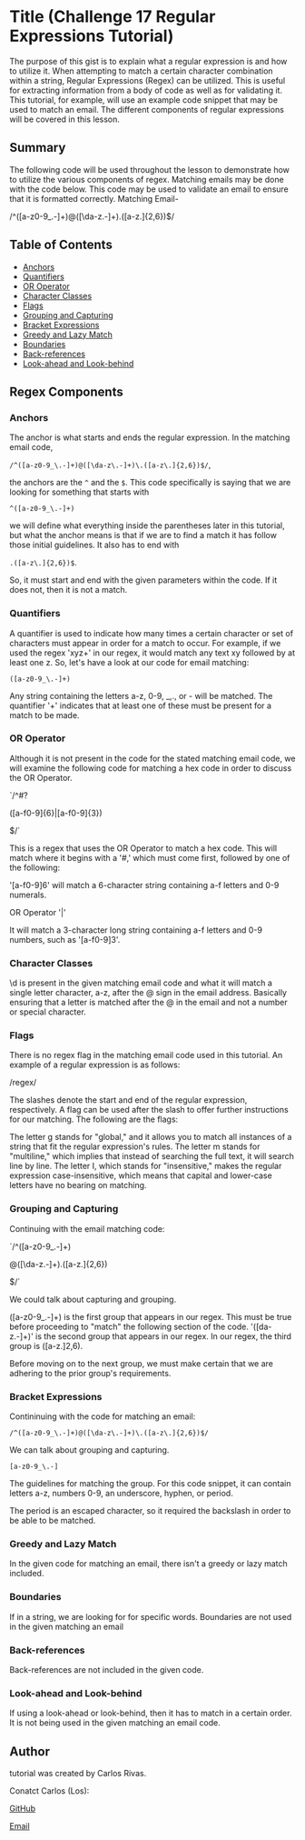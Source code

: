# Title (Challenge 17 Regular Expressions Tutorial)

The purpose of this gist is to explain what a regular expression is and how to utilize it. When attempting to match a certain character combination within a string, Regular Expressions (Regex) can be utilized. This is useful for extracting information from a body of code as well as for validating it. This tutorial, for example, will use an example code snippet that may be used to match an email. The different components of regular expressions will be covered in this lesson.

## Summary

The following code will be used throughout the lesson to demonstrate how to utilize the various components of regex. Matching emails may be done with the code below. This code may be used to validate an email to ensure that it is formatted correctly.
Matching Email-

/^([a-z0-9_\.-]+)@([\da-z\.-]+)\.([a-z\.]{2,6})$/
## Table of Contents

- [Anchors](#anchors)
- [Quantifiers](#quantifiers)
- [OR Operator](#or-operator)
- [Character Classes](#character-classes)
- [Flags](#flags)
- [Grouping and Capturing](#grouping-and-capturing)
- [Bracket Expressions](#bracket-expressions)
- [Greedy and Lazy Match](#greedy-and-lazy-match)
- [Boundaries](#boundaries)
- [Back-references](#back-references)
- [Look-ahead and Look-behind](#look-ahead-and-look-behind)

## Regex Components

### Anchors
The anchor is what starts and ends the regular expression. 
In the matching email code, 

`/^([a-z0-9_\.-]+)@([\da-z\.-]+)\.([a-z\.]{2,6})$/`, 

the anchors are the `^` and the `$`. This code specifically is saying that we are looking for something that starts with 

`^([a-z0-9_\.-]+)` 

we will define what everything inside the parentheses later in this tutorial, but what the anchor means is that if we are to find a match it has follow those initial guidelines. It also has to end with 

`.([a-z\.]{2,6})$`.


So, it must start and end with the given parameters within the code. If it does not, then it is not a match. 
### Quantifiers
A quantifier is used to indicate how many times a certain character or set of characters must appear in order for a match to occur. For example, if we used the regex 'xyz+' in our regex, it would match any text xy followed by at least one z. So, let's have a look at our code for email matching:

`([a-z0-9_\.-]+)`

Any string containing the letters a-z, 0-9, _,., or - will be matched. The quantifier '+' indicates that at least one of these must be present for a match to be made.
### OR Operator
Although it is not present in the code for the stated matching email code, we will examine the following code for matching a hex code in order to discuss the OR Operator.

`/^#?

([a-f0-9]{6}|[a-f0-9]{3})

$/`

This is a regex that uses the OR Operator to match a hex code.
This will match where it begins with a '#,' which must come first, followed by one of the following:

'[a-f0-9]6' will match a 6-character string containing a-f letters and 0-9 numerals.

OR Operator '|'

It will match a 3-character long string containing a-f letters and 0-9 numbers, such as '[a-f0-9]3'.

### Character Classes
\d is present in the given matching email code and what it will match a single letter character, a-z, after the @ sign in the email address. Basically ensuring that a letter is matched after the @ in the email and not a number or special character.
### Flags
There is no regex flag in the matching email code used in this tutorial. An example of a regular expression is as follows:

/regex/

The slashes denote the start and end of the regular expression, respectively. A flag can be used after the slash to offer further instructions for our matching. The following are the flags:

The letter g stands for "global," and it allows you to match all instances of a string that fit the regular expression's rules.
The letter m stands for "multiline," which implies that instead of searching the full text, it will search line by line.
The letter I, which stands for "insensitive," makes the regular expression case-insensitive, which means that capital and lower-case letters have no bearing on matching.

### Grouping and Capturing

Continuing with the email matching code:

`/^([a-z0-9_\.-]+)

@([\da-z\.-]+)\.([a-z\.]{2,6})

$/`

We could talk about capturing and grouping.

([a-z0-9_.-]+) is the first group that appears in our regex. This must be true before proceeding to "match" the following section of the code.
'([da-z.-]+)' is the second group that appears in our regex. In our regex, the third group is ([a-z.]2,6).

Before moving on to the next group, we must make certain that we are adhering to the prior group's requirements.
### Bracket Expressions

Contininuing with the code for matching an email:

`/^([a-z0-9_\.-]+)@([\da-z\.-]+)\.([a-z\.]{2,6})$/`

We can talk about grouping and capturing.

`[a-z0-9_\.-]`


The guidelines for matching the group. 
For this code snippet, it can contain letters a-z, numbers 0-9, an underscore, hyphen, or period. 

The period is an escaped character, so it required the backslash in order to be able to be matched. 

### Greedy and Lazy Match
In the given code for matching an email, there isn't a greedy or lazy match included.
### Boundaries
If in a string, we are looking for for specific words. Boundaries are not used in the given matching an email
### Back-references
Back-references are not included in the given code.


### Look-ahead and Look-behind

If using a look-ahead or look-behind, then it has to match in a certain order. It is not being used in the given matching an email code.
## Author

tutorial was created by Carlos Rivas.

Conatct Carlos (Los):

[GitHub](https://github.com/jerismith32)

[Email](Carlos123939@gmail.com)

